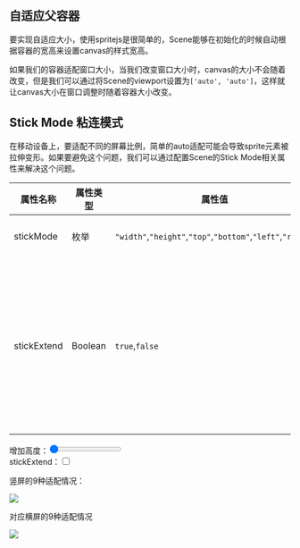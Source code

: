 <style>
  #resolution-adaptive {
    width: 350px;
    height: 350px;
  }
</style>

## 自适应父容器

要实现自适应大小，使用spritejs是很简单的，Scene能够在初始化的时候自动根据容器的宽高来设置canvas的样式宽高。

<div id="adaptive" class="sprite-container"></div>

<!-- demo: adaptive -->

如果我们的容器适配窗口大小，当我们改变窗口大小时，canvas的大小不会随着改变，但是我们可以通过将Scene的viewport设置为`['auto', 'auto']`，这样就让canvas大小在窗口调整时随着容器大小改变。

<div id="resize" class="sprite-container"></div>

<!-- demo: resize -->

## Stick Mode 粘连模式

在移动设备上，要适配不同的屏幕比例，简单的auto适配可能会导致sprite元素被拉伸变形。如果要避免这个问题，我们可以通过配置Scene的Stick Mode相关属性来解决这个问题。

| 属性名称 | 属性类型 | 属性值 | 属性说明 |
| --- | --- | --- | --- |
| stickMode | 枚举 | `"width"`,`"height"`,`"top"`,`"bottom"`,`"left"`,`"right"` | 6种适配容器的粘连模式 |
| stickExtend | Boolean | `true`,`false` | 如果在前面的任何一种粘连模式中，Canvas宽/高小于容器宽/高时，stickExtend如果设为true，那么将Canvas宽高补齐到容器的宽高 |

<div id="sticky">
  <div id="stickMode"  class="sprite-container"></div>
  <div id="control">
    <div>增加高度：<input id="heightBtn" type="range" value="0"></input></div>
    <div>stickExtend：<input id="extendBtn" type="checkbox"></input></div>
  </div>
</div>

<!-- demo: stickMode -->

竖屏的9种适配情况：

![](https://s1.ssl.qhres.com/static/e65fd506d3628cb8.svg)

对应横屏的9种适配情况

![](https://s1.ssl.qhres.com/static/9b11bf3144fbe59a.svg)

<script src="/js/guide/resolution.js"></script>
